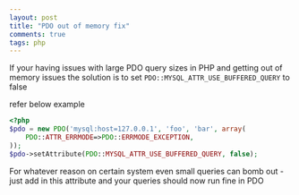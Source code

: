```yaml
---
layout: post
title: "PDO out of memory fix"
comments: true
tags: php
---
```


If your having issues with large PDO query sizes in PHP and getting out of memory issues the solution is to set `PDO::MYSQL_ATTR_USE_BUFFERED_QUERY` to false

refer below example

``` php
<?php
$pdo = new PDO('mysql:host=127.0.0.1', 'foo', 'bar', array(
    PDO::ATTR_ERRMODE=>PDO::ERRMODE_EXCEPTION,
));
$pdo->setAttribute(PDO::MYSQL_ATTR_USE_BUFFERED_QUERY, false);
```

For whatever reason on certain system even small queries can bomb out - just add in this attribute and your queries should now run fine in PDO
